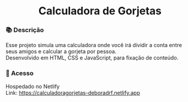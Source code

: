 <h1 align="center"> Calculadora de Gorjetas </h1>

### 📚 Descrição
Esse projeto simula uma calculadora onde você irá dividir a conta entre seus amigos e calcular a gorjeta por pessoa. <br>
Desenvolvido em HTML, CSS e JavaScript, para fixação de conteúdo.

### 📁 Acesso
Hospedado no Netlify <br>
Link: https://calculadoragorjetas-deboradrf.netlify.app


